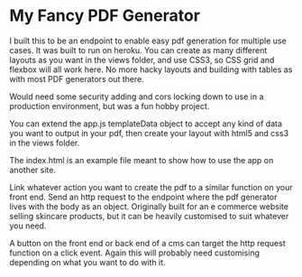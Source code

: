 # My Fancy PDF Generator
I built this to be an endpoint to enable easy pdf generation for multiple use cases. It was built to run on heroku. You can create as many different layouts as you want in the views folder, and use CSS3, so CSS grid and flexbox will all work here. No more hacky layouts and building with tables as with most PDF generators out there.

Would need some security adding and cors locking down to use in a production environment, but was a fun hobby project.

You can extend the app.js templateData object to accept any kind of data you want to output in your pdf, then create your layout with html5 and css3 in the views folder.

The index.html is an example file meant to show how to use the app on another site.

Link whatever action you want to create the pdf to a similar function on your front end. Send an http request to the endpoint where the pdf generator lives with the body as an object. Originally built for an e commerce website selling skincare products, but it can be heavily customised to suit whatever you need.

A button on the front end or back end of a cms can target the http request function on a click event. Again this will probably need customising depending on what you want to do with it.
